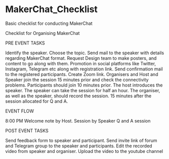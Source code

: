 # MakerChat_Checklist
Basic checklist for conducting MakerChat


Checklist for Organising MakerChat

PRE EVENT TASKS

Identify the speaker.
Choose the topic.
Send mail to the speaker with details regarding MakerChat format.
Request Design team to make posters, and content to go along with them.
Promotion in social platforms like Twitter, Instagram, Telegram etc along with registration link.
Send confirmation mail to the registered participants.
Create Zoom link.
Organisers and Host and Speaker join the session 15 minutes prior and check the connectivity problems.
Participants should join 10 minutes prior.
The host introduces the speaker.
The speaker can take the session for half an hour.
The organiser, as well as the speaker, should record the session.
15 minutes after the session allocated for Q and A.



EVENT FLOW

8:00 PM Welcome note by Host.
Session by Speaker
Q and A session


POST EVENT TASKS

Send feedback form to speaker and participant.
Send invite link of forum and Telegram group to the speaker and participants.
Edit the recorded video from speaker and organiser.
Upload the video to the youtube channel
